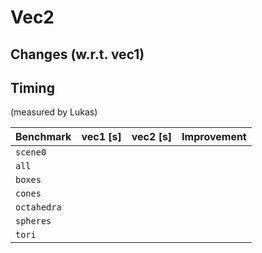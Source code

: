 # Vec2

## Changes (w.r.t. vec1)


## Timing

(measured by Lukas)

| Benchmark  | vec1 [s] | vec2 [s] | Improvement |
|------------|------:|------:|---------------:|
|`scene0`    |
|`all`       |
|`boxes`     |
|`cones`     |
|`octahedra` |
|`spheres`   |
|`tori`      |
